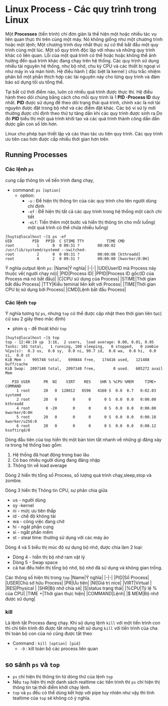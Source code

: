 # Linux Process - Các quy trình trong Linux
Một **Processes** (tiến trình) chỉ đơn giản là thể hiện một hoặc nhiều tác vụ liên quan thực thi trên cùng một máy. Nó không giống như một chương trình hoặc một lệnh; Một chương trình duy nhất thực sự có thể bắt đầu một quy trình cùng một lúc. Một số quy trình độc lập với nhau và những quy trình khác có liên quan. Lỗi của một quá trình có thể hoặc hoặc không thể ảnh hưởng đến quá trình khác đang chạy trên hệ thống. Các quy trình sử dụng nhiều tài nguyên hệ thống, như bộ nhớ, chu kỳ CPU và các thiết bị ngoại vi như máy in và màn hình. Hệ điều hành ( đặc biệt là kernel ) chịu trắc nhiệm phân bổ một phần thích hợp các tài nguyên này cho từng quy trình và đảm bảo sử dụng tối ưu tổng thể.

Tại bất cứ thời điểm nào, luôn có nhiều quá trình được thực thi. Hệ điều hành theo dõi chúng bằng cách cho mỗi quy trình là 1 **PID -Process ID** duy  nhất. **PID** được sử dụng để theo dõi trạng thái quá trình, chính xác là nơi tài nguyên được đặt trong bộ nhớ và các điểm đặt khác. Các bộ vi sử lý mới thường được chỉ định theo thứ tự tăng dần khi các quy trình được sinh ra.Do đó **PID** biểu thị một quá trình khởi tạo và các quá trình thành công dần dần được gắn con số lớn hơn.

Linux cho phép bạn thiết lập và các thao tác ưu tiên quy trình. Các quy trình ưu tiên cao hơn được cấp nhiều thời gian hơn trên

## Running Processes
### Các lệnh `ps` 
cung cấp thông tin về tiến trình đang chạy,
* command: `ps [option]`
  * option:
    * `-u` : Để hiện thị thông tin của các quy trình cho tên người dùng chỉ định
    * `-ef` : Để hiện thị tất cả các quy trình trong hệ thống một cách chi tiết
    * `-eLf`: Tiến thêm một bước và hiển thị thông tin cho mỗi luồng( một quá trình có thể chứa nhiều luồng)

```
[huyts@localhost ~]$ ps -ef
UID         PID   PPID  C STIME TTY          TIME CMD
root          1      0  0 09:31 ?        00:00:02 /usr/lib/systemd/systemd --switched-
root          2      0  0 09:31 ?        00:00:00 [kthreadd]
root          4      2  0 09:31 ?        00:00:00 [kworker/0:0H]
```
Ý nghĩa output lệnh `ps`:
|Name|Ý nghĩa|
|-|-|
|UDI|UserID mà Process này thuộc về( người chạy nó)|
|PID|Process ID|
|PPID|Process ID gốc(ID của Process mà nó bắt đầu)|
|C|CPU sử dụng của Process|
|STIME|Thời gian bắt đầu Process|
|TTY|Kiểu teminal liên kết với Process|
|TIME|Thời gian CPU bị sử dụng bởi Process|
|CMD|Lệnh bắt đầu Process|
### Các lệnh `top`
Ý nghĩa tương tự `ps`, nhưng `top` có thể được cập nhật theo thời gian liên tục( cứ sau 2 giây theo măc định)
- phím q - để thoát khỏi `top`
```
[huyts@localhost ~]$ top
top - 12:48:19 up  3:16,  2 users,  load average: 0.00, 0.01, 0.05
Tasks: 101 total,   1 running, 100 sleeping,   0 stopped,   0 zombie
%Cpu(s):  0.3 us,  0.0 sy,  0.0 ni, 99.7 id,  0.0 wa,  0.0 hi,  0.0 si,  0.0 st
KiB Mem :   995748 total,   699844 free,   174416 used,   121488 buff/cache
KiB Swap:  2097148 total,  2097148 free,        0 used.   685272 avail Mem

   PID USER      PR  NI    VIRT    RES    SHR S %CPU %MEM     TIME+ COMMAND
     1 root      20   0  128012   6596   4160 S  0.0  0.7   0:02.03 systemd
     2 root      20   0       0      0      0 S  0.0  0.0   0:00.00 kthreadd
     4 root       0 -20       0      0      0 S  0.0  0.0   0:00.00 kworker/0:0H
     5 root      20   0       0      0      0 S  0.0  0.0   0:00.18 kworker/u256:0
     6 root      20   0       0      0      0 S  0.0  0.0   0:00.12 ksoftirqd/0
```
Dòng đầu tiên của top hiển thị một bản tóm tắt nhanh về những gì đăng xảy ra trong hệ thống  bao gồm:
1. Hệ thống đã hoạt động trong bao lâu
2. Có bao nhiêu người dùng đang đăng nhập
3. Thông tin về load average

Dòng 2 hiển thị tổng số Process, số lượng quá trình chạy,sleep,stop và zombie.

Dòng 3 hiển thị Thông tin CPU, sự phân chia giữa
* us - người dùng
* sy -kernel
* ni - mức ưu tiên thấp
* id - chế độ không tải
* wa - công việc đang chờ
* hi - ngăt phần cưng
* si - ngắt phần mềm 
* st - steal time: thường sử dụng với các máy ảo

Dòng 4 và 5 biểu thị múc độ sự dụng bộ nhớ, được chia làm 2 loại:
* Dòng 4 - hiển thị bộ nhớ ram vật lý
* Dòng 5 - Swap space
* cả hai đều hiển thị tổng bộ nhớ, bộ nhớ đã sử dụng và không gian trống.

Các thông số hiện thị trong `top`
|Name|Ý nghĩa|
|-|-|
|PID|Số Process|
|USER|Chủ sở hữu Process|
|PR|Ưu tiên|
|NI|Giá trị nice|
|VIRT|Virtual |
|RES|Physical |
|SHR|Bộ nhớ chia sẻ|
|S|status trạng thái|
|%CPU|Tỷ lệ % của CPU|
|TIME +|Thời gian thực hiện|
|COMMAND|Lệnh|
|$ MEM|Bộ nhớ được sử dụng|

### kill
Là lệnh tắt Process đang chạy. Khi sử dụng lệnh `kill` với một tiến trình con thì chỉ tiến trình đó  được tắt nhưng nết sử dung `kill` với tiến trình của cha thì toàn bộ con của nó cũng được tắt theo
* Command : `kill [option] [pid]`
    * `-9` : kill toàn bộ các process liên quan

## so sánh `ps` và `top`

* `ps` chỉ hiện thị thông tin từ dòng thứ của lệnh `top`
* Nếu `top` hiện thị một danh sách realtime các tiến trình thì `ps` chỉ hiện thị thông tin tại thời điểm khởi chạy lệnh.
* `top` và `ps` đều có thể dùng kết hợp với pipe tuy nhiên như vậy thì tính tealtime của `top` sẽ không có ý nghĩa.
